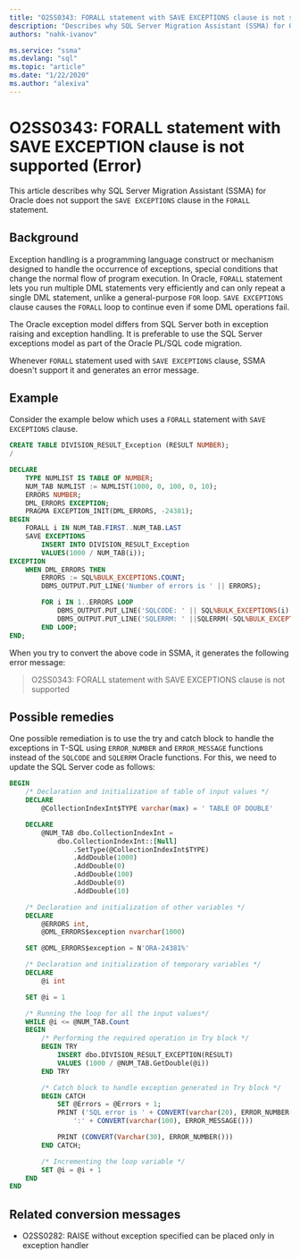 ```yaml
---
title: "O2SS0343: FORALL statement with SAVE EXCEPTIONS clause is not supported (Error)"
description: "Describes why SQL Server Migration Assistant (SSMA) for Oracle does not support the SAVE EXCEPTION clause in the FORALL statement."
authors: "nahk-ivanov"

ms.service: "ssma"
ms.devlang: "sql"
ms.topic: "article"
ms.date: "1/22/2020"
ms.author: "alexiva"
---
```


# O2SS0343: FORALL statement with SAVE EXCEPTION clause is not supported (Error)

This article describes why SQL Server Migration Assistant (SSMA) for Oracle does not support the `SAVE EXCEPTIONS` clause in the `FORALL` statement.

## Background

Exception handling is a programming language construct or mechanism designed to handle the occurrence of exceptions, special conditions that change the normal flow of program execution. In Oracle, `FORALL` statement lets you run multiple DML statements very efficiently and can only repeat a single DML statement, unlike a general-purpose `FOR` loop. `SAVE EXCEPTIONS` clause causes the `FORALL` loop to continue even if some DML operations fail.

The Oracle exception model differs from SQL Server both in exception raising and exception handling. It is preferable to use the SQL Server exceptions model as part of the Oracle PL/SQL code migration.

Whenever `FORALL` statement used with `SAVE EXCEPTIONS` clause, SSMA doesn't support it and generates an error message.

## Example

Consider the example below which uses a `FORALL` statement with `SAVE EXCEPTIONS` clause.

```sql
CREATE TABLE DIVISION_RESULT_Exception (RESULT NUMBER);
/

DECLARE
    TYPE NUMLIST IS TABLE OF NUMBER;
    NUM_TAB NUMLIST := NUMLIST(1000, 0, 100, 0, 10);
    ERRORS NUMBER;
    DML_ERRORS EXCEPTION;
    PRAGMA EXCEPTION_INIT(DML_ERRORS, -24381);
BEGIN
    FORALL i IN NUM_TAB.FIRST..NUM_TAB.LAST
    SAVE EXCEPTIONS
        INSERT INTO DIVISION_RESULT_Exception
        VALUES(1000 / NUM_TAB(i));
EXCEPTION
    WHEN DML_ERRORS THEN
        ERRORS := SQL%BULK_EXCEPTIONS.COUNT;
        DBMS_OUTPUT.PUT_LINE('Number of errors is ' || ERRORS);

        FOR i IN 1..ERRORS LOOP
            DBMS_OUTPUT.PUT_LINE('SQLCODE: ' || SQL%BULK_EXCEPTIONS(i).ERROR_INDEX);
            DBMS_OUTPUT.PUT_LINE('SQLERRM: ' ||SQLERRM(-SQL%BULK_EXCEPTIONS(i).ERROR_CODE));
        END LOOP;
END;
```

When you try to convert the above code in SSMA, it generates the following error message:

> O2SS0343: FORALL statement with SAVE EXCEPTIONS clause is not supported

## Possible remedies

One possible remediation is to use the try and catch block to handle the exceptions in T-SQL using `ERROR_NUMBER` and `ERROR_MESSAGE` functions instead of the `SQLCODE` and `SQLERRM` Oracle functions. For this, we need to update the SQL Server code as follows:

```sql
BEGIN
    /* Declaration and initialization of table of input values */
    DECLARE
        @CollectionIndexInt$TYPE varchar(max) = ' TABLE OF DOUBLE'

    DECLARE
        @NUM_TAB dbo.CollectionIndexInt =
            dbo.CollectionIndexInt::[Null]
                .SetType(@CollectionIndexInt$TYPE)
                .AddDouble(1000)
                .AddDouble(0)
                .AddDouble(100)
                .AddDouble(0)
                .AddDouble(10)

    /* Declaration and initialization of other variables */
    DECLARE
        @ERRORS int,
        @DML_ERRORS$exception nvarchar(1000)

    SET @DML_ERRORS$exception = N'ORA-24381%'

    /* Declaration and initialization of temporary variables */
    DECLARE
        @i int

    SET @i = 1

    /* Running the loop for all the input values*/
    WHILE @i <= @NUM_TAB.Count
    BEGIN
        /* Performing the required operation in Try block */
        BEGIN TRY
            INSERT dbo.DIVISION_RESULT_EXCEPTION(RESULT)
            VALUES (1000 / @NUM_TAB.GetDouble(@i))
        END TRY

        /* Catch block to handle exception generated in Try block */
        BEGIN CATCH
            SET @Errors = @Errors + 1;
            PRINT ('SQL error is ' + CONVERT(varchar(20), ERROR_NUMBER()) +
                ':' + CONVERT(varchar(100), ERROR_MESSAGE()))

            PRINT (CONVERT(Varchar(30), ERROR_NUMBER()))
        END CATCH;

        /* Incrementing the loop variable */
        SET @i = @i + 1
    END
END
```

## Related conversion messages

* O2SS0282: RAISE without exception specified can be placed only in exception handler
